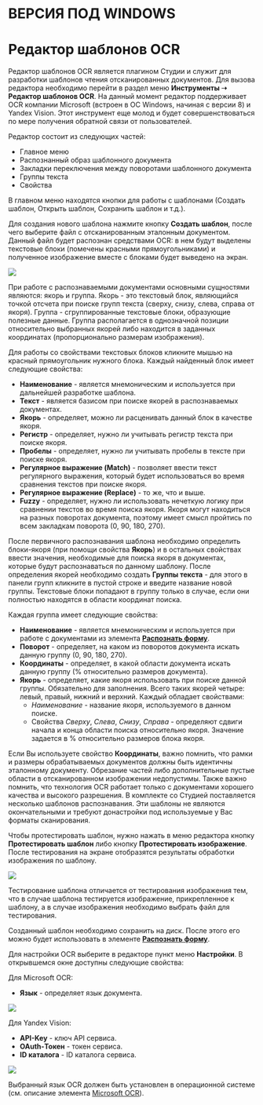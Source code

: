 # ВЕРСИЯ ПОД WINDOWS

# Редактор шаблонов OCR

Редактор шаблонов OCR является плагином Студии и служит для разработки шаблонов чтения отсканированных документов. Для вызова редактора необходимо перейти в раздел меню **Инструменты ➝ Редактор шаблонов OCR**. На данный момент редактор поддерживает OCR компании Microsoft (встроен в ОС Windows, начиная с версии 8) и Yandex Vision. Этот инструмент еще молод и будет совершенствоваться по мере получения обратной связи от пользователей.&#x20;

Редактор состоит из следующих частей:

* Главное меню
* Распознанный образ шаблонного документа
* Закладки переключения между поворотами шаблонного документа
* Группы текста
* Свойства

В главном меню находятся кнопки для работы с шаблонами (Создать шаблон, Открыть шаблон, Сохранить шаблон и т.д.).

Для создания нового шаблона нажмите кнопку **Создать шаблон**, после чего выберите файл с отсканированным эталонным документом. Данный файл будет распознан средствами OCR: в нем будут выделены текстовые блоки (помечены красными прямоугольниками) и полученное изображение вместе с блоками будет выведено на экран.

![](<../../.gitbook/assets/image (249).png>)

При работе с распознаваемыми документами основными сущностями являются: якорь и группа. Якорь - это текстовый блок, являющийся точкой отсчета при поиске групп текста (сверху, снизу, слева, справа от якоря). Группа - сгруппированные текстовые блоки, образующие полезные данные. Группа располагается в однозначной позиции относительно выбранных якорей либо находится в заданных координатах (пропорционально размерам изображения).

Для работы со свойствами текстовых блоков кликните мышью на красный прямоугольник нужного блока. Каждый найденный блок имеет следующие свойства:

* **Наименование** - является мнемоническим и используется при дальнейшей разработке шаблона.
* **Текст** - является базисом при поиске якорей в распознаваемых документах.
* **Якорь** - определяет, можно ли расценивать данный блок в качестве якоря.
* **Регистр** - определяет, нужно ли учитывать регистр текста при поиске якоря.
* **Пробелы** - определяет, нужно ли учитывать пробелы в тексте при поиске якоря.
* **Регулярное выражение (Match)** - позволяет ввести текст регулярного выражения, который будет использоваться во время сравнения текстов при поиске якоря.
* **Регулярное выражение (Replace)** - то же, что и выше.
* **Fuzzy** - определяет, нужно ли использовать нечеткую логику при сравнении текстов во время поиска якоря. Якоря могут находиться на разных поворотах документа, поэтому имеет смысл пройтись по всем закладкам поворота (0, 90, 180, 270).

После первичного распознавания шаблона необходимо определить блоки-якоря (при помощи свойства **Якорь**) и в остальных свойствах ввести значения, необходимые для поиска якоря в документах, которые будут распознаваться по данному шаблону. После определения якорей необходимо создать **Группы текста** - для этого в панели групп кликните в пустой строке и введите название новой группы. Текстовые блоки попадают в группу только в случае, если они полностью находятся в области координат поиска.   

Каждая группа имеет следующие свойства:

* **Наименование** - является мнемоническим и используется при работе с документами из элемента [**Распознать форму**](https://docs.primo-rpa.ru/primo-rpa/g_elements/osnovnye-elementy/els_ocr/ocr_form_recog).
* **Поворот** - определяет, на каком из поворотов документа искать данную группу (0, 90, 180, 270).
* **Координаты** - определяет, в какой области документа искать данную группу (% относительно размеров документа).
* **Якорь** - определяет, какие якоря использовать при поиске данной группы. Обязательно для заполнения. Всего таких якорей четыре: левый, правый, нижний и верхний. Каждый обладает свойствами:
     * *Наименование* - название якоря, используемого в данном поиске.
     * Свойства *Сверху*, *Слева*, *Снизу*, *Справа* - определяют сдвиги начала и конца области поиска относительно якоря. Значение задается в % относительно размеров блока якоря.&#x20;

Если Вы используете свойство **Координаты**, важно помнить, что рамки и размеры обрабатываемых документов должны быть идентичны эталонному документу. Обрезание частей либо дополнительные пустые области в отсканированном изображении недопустимы. Также важно помнить, что технология OCR работает только с документами хорошего качества и высокого разрешения. В комплекте со Студией поставляется несколько шаблонов распознавания. Эти шаблоны не являются окончательными и требуют донастройки под используемые у Вас форматы сканирования.

Чтобы протестировать шаблон, нужно нажать в меню редактора кнопку **Протестировать шаблон** либо кнопку **Протестировать изображение**. После тестирования на экране отобразятся результаты обработки изображения по шаблону.

![](<../../.gitbook/assets/image (312).png>)

Тестирование шаблона отличается от тестирования изображения тем, что в случае шаблона тестируется изображение, прикрепленное к шаблону, а в случае изображения необходимо выбрать файл для тестирования.

Созданный шаблон необходимо сохранить на диск. После этого его можно будет использовать в элементе [**Распознать форму**](https://docs.primo-rpa.ru/primo-rpa/g_elements/osnovnye-elementy/els_ocr/ocr_form_recog).

Для настройки OCR выберите в редакторе пункт меню **Настройки**. В открывшемся окне доступны следующие свойства:

Для Microsoft OCR:

* **Язык** - определяет язык документа.

![](<../../.gitbook/assets/image (601).png>)

Для Yandex Vision:

* **API-Key** - ключ API сервиса.
* **OAuth-Токен** - токен сервиса.
* **ID каталога** - ID каталога сервиса.

![](<../../.gitbook/assets/image (525).png>)

Выбранный язык OCR должен быть установлен в операционной системе (см. описание элемента [Microsoft OCR](../../g\_elements/el\_basic/els\_ocr/el\_ocr\_microsoft.md)).
